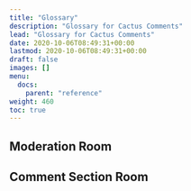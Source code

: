 ```yaml
---
title: "Glossary"
description: "Glossary for Cactus Comments"
lead: "Glossary for Cactus Comments"
date: 2020-10-06T08:49:31+00:00
lastmod: 2020-10-06T08:49:31+00:00
draft: false
images: []
menu:
  docs:
    parent: "reference"
weight: 460
toc: true
---
```



## Moderation Room



## Comment Section Room
